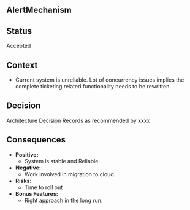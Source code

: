 ## AlertMechanism ##
## Status ##
Accepted
## Context ##
* Current system is unreliable. Lot of concurrency issues implies the complete ticketing related functionality needs to be rewritten.  
## Decision ##
Architecture Decision Records as recommended by xxxx
## Consequences ##
* **Positive:** 
    * System is stable and Reliable.
* **Negative:** 
    * Work involved in migration to cloud. 
* **Risks:** 
    * Time to roll out
* **Bonus Features:** 
    * Right approach in the long run.